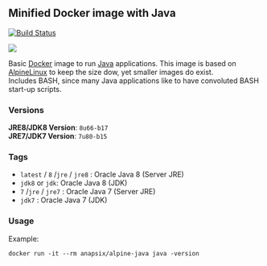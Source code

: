 ## Minified Docker image with Java

[![Build Status](https://travis-ci.org/anapsix/docker-alpine-java.svg?branch=master)](https://travis-ci.org/anapsix/docker-alpine-java)

[![](https://badge.imagelayers.io/anapsix/alpine-java:latest.svg)](https://imagelayers.io/?images=anapsix/alpine-java:latest)

Basic [Docker](https://www.docker.com/) image to run [Java](https://www.java.com/) applications.
This image is based on [AlpineLinux](http://alpinelinux.org/) to keep the size dow, yet smaller images do exist.  
Includes BASH, since many Java applications like to have convoluted BASH start-up scripts.

### Versions

**JRE8/JDK8 Version**: `8u66-b17`  
**JRE7/JDK7 Version**: `7u80-b15`

### Tags

* `latest` / `8` /`jre` / `jre8` : Oracle Java 8 (Server JRE)
* `jdk8` or `jdk`: Oracle Java 8 (JDK)
* `7` /`jre` / `jre7` : Oracle Java 7 (Server JRE)
* `jdk7` : Oracle Java 7 (JDK)

### Usage

Example: 

    docker run -it --rm anapsix/alpine-java java -version
